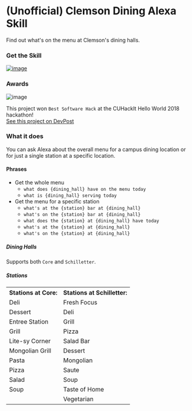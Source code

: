 # (Unofficial) Clemson Dining Alexa Skill
Find out what's on the menu at Clemson's dining halls.

### Get the Skill

[![image](https://user-images.githubusercontent.com/10427974/49385079-7de8f780-f6ea-11e8-869e-eb74c0859c50.png)](https://www.amazon.com/gp/product/B07L342K1S)


### Awards

![image](https://user-images.githubusercontent.com/10427974/49342973-d5765d00-f62f-11e8-9dd9-494ef3c464f6.png)

This project won `Best Software Hack` at the CUHackIt Hello World 2018 hackathon!  
[See this project on DevPost](https://devpost.com/software/clemson-dining-alexa-skill)

### What it does

You can ask Alexa about the overall menu for a campus dining location or for just a single station at a specific location.

#### Phrases
* Get the whole menu
  * `what does {dining_hall} have on the menu today`
  * `what is {dining_hall} serving today`
* Get the menu for a specific station
  * `what's at the {station} bar at {dining_hall}`
  * `what's on the {station} bar at {dining_hall}`
  * `what does the {station} at {dining_hall} have today`
  * `what's at the {station} at {dining_hall}`
  * `what's on the {station} at {dining_hall}`

##### Dining Halls
Supports both `Core` and `Schilletter`.

##### Stations

<table>
  <tr>	<th>Stations at Core:</th>	<th>Stations at Schilletter:</th>	</tr>
  <tr>	<td>Deli</td>	<td>Fresh Focus</td>	</tr>
  <tr>	<td>Dessert</td>	<td>Deli</td>	</tr>
  <tr>	<td>Entree Station</td>	<td>Grill</td>	</tr>
  <tr>	<td>Grill</td>	<td>Pizza</td>	</tr>
  <tr>	<td>Lite-sy Corner</td>	<td>Salad Bar</td>	</tr>
  <tr>	<td>Mongolian Grill</td>	<td>Dessert</td>	</tr>
  <tr>	<td>Pasta</td>	<td>Mongolian</td>	</tr>
  <tr>	<td>Pizza</td>	<td>Saute</td>	</tr>
  <tr>	<td>Salad</td>	<td>Soup</td>	</tr>
  <tr>	<td>Soup</td>	<td>Taste of Home</td>	</tr>
  <tr>	<td></td>	<td>Vegetarian</td>	</tr>
</table>
